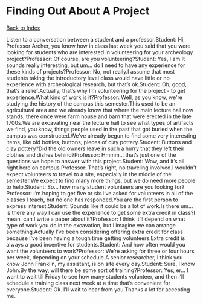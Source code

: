 # Finding Out About A Project
[Back to Index](https://github.com/windows10010/tpoExtractor/blob/master/README.md)

Listen to a conversation between a student and a professor.Student: Hi, Professor Archer, you know how in class last week you said that you were looking for students who are interested in volunteering for your archeology project?Professor: Of course, are you volunteering?Student: Yes, I am.It sounds really interesting, but um… do I need to have any experience for these kinds of projects?Professor: No, not really.I assume that most students taking the introductory level class would have little or no experience with archeological research, but that’s ok.Student: Oh, good, that’s a relief.Actually, that’s why I’m volunteering for the project - to get experience.What kind of work is it?Professor: Well, as you know, we're studying the history of the campus this semester.This used to be an agricultural area and we already know that where the main lecture hall now stands, there once were farm house and barn that were erected in the late 1700s.We are excavating near the lecture hall to see what types of artifacts we find, you know, things people used in the past that got buried when the campus was constructed.We’ve already begun to find some very interesting items, like old bottles, buttons, pieces of clay pottery.Student: Buttons and clay pottery?Did the old owners leave in such a hurry that they left their clothes and dishes behind?Professor: Hmmm… that’s just one of the questions we hope to answer with this project.Student: Wow, and it’s all right here on campus.Professor: That’s right, no traveling involved.I wouldn't expect volunteers to travel to a site, especially in the middle of the semester.We expect to find many more things, but we do need more people to help.Student: So… how many student volunteers are you looking for?Professor: I’m hoping to get five or six.I’ve asked for volunteers in all of the classes I teach, but no one has responded.You are the first person to express interest.Student: Sounds like it could be a lot of work.Is there um… is there any way I can use the experience to get some extra credit in class?I mean, can I write a paper about it?Professor: I think it’ll depend on what type of work you do in the excavation, but I imagine we can arrange something.Actually I’ve been considering offering extra credit for class because I’ve been having a tough time getting volunteers.Extra credit is always a good incentive for students.Student: And how often would you want the volunteers to work?Professor: We’re asking for three or four hours per week, depending on your schedule.A senior researcher, I think you know John Franklin, my assistant, is on site every day.Student: Sure, I know John.By the way, will there be some sort of training?Professor: Yes, er… I want to wait till Friday to see how many students volunteer, and then I’ll schedule a training class next week at a time that’s convenient for everyone.Student: Ok. I’ll wait to hear from you.Thanks a lot for accepting me.